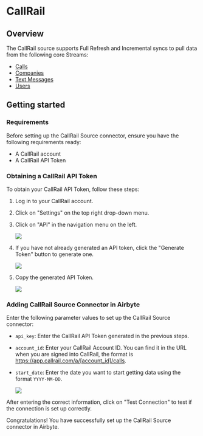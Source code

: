 # CallRail

## Overview

The CallRail source supports Full Refresh and Incremental syncs to pull data from the following core Streams:

* [Calls](https://apidocs.callrail.com/#calls)
* [Companies](https://apidocs.callrail.com/#companies)
* [Text Messages](https://apidocs.callrail.com/#text-messages)
* [Users](https://apidocs.callrail.com/#users)


## Getting started

### Requirements

Before setting up the CallRail Source connector, ensure you have the following requirements ready:

* A CallRail account
* A CallRail API Token


### Obtaining a CallRail API Token

To obtain your CallRail API Token, follow these steps:

1. Log in to your CallRail account.
2. Click on "Settings" on the top right drop-down menu.
3. Click on "API" in the navigation menu on the left.

   ![](https://raw.githubusercontent.com/airbytehq/airbyte/master/docs/assets/img/sources/callrail/callrail_get_api_token.png)

4. If you have not already generated an API token, click the "Generate Token" button to generate one.

   ![](https://raw.githubusercontent.com/airbytehq/airbyte/master/docs/assets/img/sources/callrail/callrail_generate_api_token.png)

5. Copy the generated API Token.

   ![](https://raw.githubusercontent.com/airbytehq/airbyte/master/docs/assets/img/sources/callrail/callrail_copy_api_token.png)


### Adding CallRail Source Connector in Airbyte

Enter the following parameter values to set up the CallRail Source connector:

* `api_key`: Enter the CallRail API Token generated in the previous steps.
* `account_id`: Enter your CallRail Account ID. You can find it in the URL when you are signed into CallRail, the format is https://app.callrail.com/a/[account_id]/calls.
* `start_date`: Enter the date you want to start getting data using the format `YYYY-MM-DD`.

   ![](https://raw.githubusercontent.com/airbytehq/airbyte/master/docs/assets/img/sources/callrail/callrail_add_connection.png)

After entering the correct information, click on "Test Connection" to test if the connection is set up correctly.

Congratulations! You have successfully set up the CallRail Source connector in Airbyte.